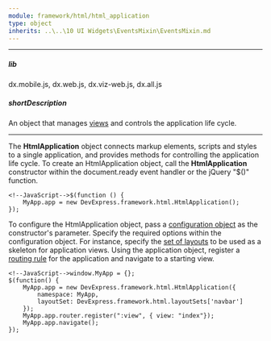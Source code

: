 ```yaml
---
module: framework/html/html_application
type: object
inherits: ..\..\10 UI Widgets\EventsMixin\EventsMixin.md
---
```

---
##### lib
dx.mobile.js, dx.web.js, dx.viz-web.js, dx.all.js

##### shortDescription
An object that manages [views](/concepts/40%20SPA%20Framework/1%20Views%20and%20Layouts '/Documentation/Guide/SPA_Framework/Views_and_Layouts/') and controls the application life cycle.

---
The **HtmlApplication** object connects markup elements, scripts and styles to a single application, and provides methods for controlling the application life cycle. To create an HtmlApplication object, call the **HtmlApplication** constructor within the document.ready event handler or the jQuery "$()" function.

    <!--JavaScript-->$(function () {
        MyApp.app = new DevExpress.framework.html.HtmlApplication();
    });

To configure the HtmlApplication object, pass a [configuration object](/api-reference/40%20SPA%20Framework/HtmlApplication/1%20Configuration '/Documentation/ApiReference/SPA_Framework/HtmlApplication/Configuration/') as the constructor's parameter. Specify the required options within the configuration object. For instance, specify the [set of layouts](/api-reference/40%20SPA%20Framework/HtmlApplication/1%20Configuration/layoutSet.md '/Documentation/ApiReference/SPA_Framework/HtmlApplication/Configuration/#layoutSet') to be used as a skeleton for application views. Using the application object, register a [routing rule](/concepts/40%20SPA%20Framework/3%20Navigation%20and%20Routing '/Documentation/Guide/SPA_Framework/Navigation_and_Routing/') for the application and navigate to a starting view.

    <!--JavaScript-->window.MyApp = {};
	$(function() {
        MyApp.app = new DevExpress.framework.html.HtmlApplication({
		    namespace: MyApp,
            layoutSet: DevExpress.framework.html.layoutSets['navbar']
        });
        MyApp.app.router.register(":view", { view: "index"});
        MyApp.app.navigate();
    });